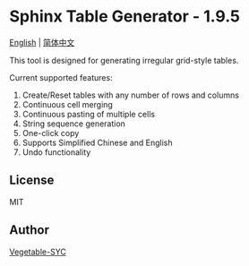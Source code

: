 # Sphinx Table Generator - 1.9.5

[English](ReadMe-en.md) | [简体中文](ReadMe-cn.md)

This tool is designed for generating irregular grid-style tables.

Current supported features:

1. Create/Reset tables with any number of rows and columns
2. Continuous cell merging
3. Continuous pasting of multiple cells
4. String sequence generation
5. One-click copy
6. Supports Simplified Chinese and English
7. Undo functionality

## License

MIT

## Author

[Vegetable-SYC](https://github.com/Vegetable-SYC)